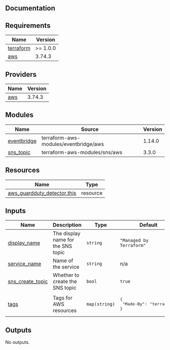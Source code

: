 ## Documentation

<!-- BEGINNING OF PRE-COMMIT-TERRAFORM DOCS HOOK -->
## Requirements

| Name | Version |
|------|---------|
| <a name="requirement_terraform"></a> [terraform](#requirement\_terraform) | >= 1.0.0 |
| <a name="requirement_aws"></a> [aws](#requirement\_aws) | 3.74.3 |

## Providers

| Name | Version |
|------|---------|
| <a name="provider_aws"></a> [aws](#provider\_aws) | 3.74.3 |

## Modules

| Name | Source | Version |
|------|--------|---------|
| <a name="module_eventbridge"></a> [eventbridge](#module\_eventbridge) | terraform-aws-modules/eventbridge/aws | 1.14.0 |
| <a name="module_sns_topic"></a> [sns\_topic](#module\_sns\_topic) | terraform-aws-modules/sns/aws | 3.3.0 |

## Resources

| Name | Type |
|------|------|
| [aws_guardduty_detector.this](https://registry.terraform.io/providers/hashicorp/aws/3.74.3/docs/resources/guardduty_detector) | resource |

## Inputs

| Name | Description | Type | Default | Required |
|------|-------------|------|---------|:--------:|
| <a name="input_display_name"></a> [display\_name](#input\_display\_name) | The display name for the SNS topic | `string` | `"Managed by Terraform"` | no |
| <a name="input_service_name"></a> [service\_name](#input\_service\_name) | Name of the service | `string` | n/a | yes |
| <a name="input_sns_create_topic"></a> [sns\_create\_topic](#input\_sns\_create\_topic) | Whether to create the SNS topic | `bool` | `true` | no |
| <a name="input_tags"></a> [tags](#input\_tags) | Tags for AWS resources | `map(string)` | <pre>{<br>  "Made-By": "terraform"<br>}</pre> | no |

## Outputs

No outputs.
<!-- END OF PRE-COMMIT-TERRAFORM DOCS HOOK -->
